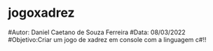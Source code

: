 # jogoxadrez
#Autor: Daniel Caetano de Souza Ferreira
#Data: 08/03/2022
#Objetivo:Criar um jogo de xadrez em console com a linguagem c#!!


